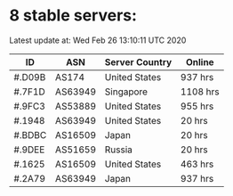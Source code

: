 # 8 stable servers:

Latest update at: Wed Feb 26 13:10:11 UTC 2020

| ID | ASN | Server Country | Online |
| -- | --- | -------------- | ------ |
| #.D09B | AS174 | United States | 937 hrs |
| #.7F1D | AS63949 | Singapore | 1108 hrs |
| #.9FC3 | AS53889 | United States | 955 hrs |
| #.1948 | AS63949 | United States | 20 hrs |
| #.BDBC | AS16509 | Japan | 20 hrs |
| #.9DEE | AS51659 | Russia | 20 hrs |
| #.1625 | AS16509 | United States | 463 hrs |
| #.2A79 | AS63949 | Japan | 937 hrs |

